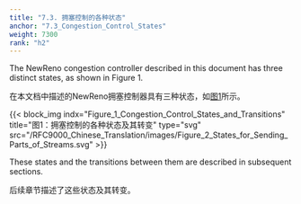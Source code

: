```yaml
---
title: "7.3. 拥塞控制的各种状态"
anchor: "7.3_Congestion_Control_States"
weight: 7300
rank: "h2"
---
```


The NewReno congestion controller described in this document has three distinct states, as shown in Figure 1.

在本文档中描述的NewReno拥塞控制器具有三种状态，如[图1](#Figure_1_Congestion_Control_States_and_Transitions)所示。

{{< block_img
indx="Figure_1_Congestion_Control_States_and_Transitions"
title="图1：拥塞控制的各种状态及其转变"
type="svg"
src="/RFC9000_Chinese_Translation/images/Figure_2_States_for_Sending_Parts_of_Streams.svg" >}}

These states and the transitions between them are described in subsequent sections.

后续章节描述了这些状态及其转变。
